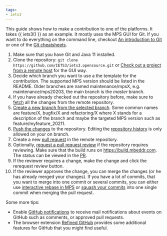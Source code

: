 ```yaml
---
tags:
- iets3
---
```



This guide shows how to make a contribution to one of the platforms. It takes {{ iets3() }} as an example. It mostly uses the MPS GUI for Git. If you want to do everything on the command line, checkout [An introduction to Git](https://www.freecodecamp.org/news/what-is-git-and-how-to-use-it-c341b049ae61/) or one of the [Git cheatsheets](https://education.github.com/git-cheat-sheet-education.pdf).

1. Make sure that you have Git and Java 11 installed.
2. Clone the repository: `git clone https://github.com/IETS3/iets3.opensource.git` or [Check out a project from a remote host](https://www.jetbrains.com/help/mps/set-up-a-git-repository.html#clone-repo) for the GUI way.
3. Decide which branch you want to use a the template for the contribution. The supported MPS version should be listed in the README. Older branches are named maintenance/mpsX, e.g. maintenance/mps20203, the main branch is the *master* branch.
4. If you have already checked out the repository before, make sure to [fetch](https://www.jetbrains.com/help/mps/manage-branches.html#checkout-branch) all the changes from the remote repository.
5. [Create a new branch from the selected branch](https://www.jetbrains.com/help/mps/manage-branches.html#create-branch-from-selected). Some common names are feature/X, bugfix/X and refactoring/X where X stands for a description of the branch and maybe the targeted MPS version such as feature/myfeature_20211.
6. [Push the changes](https://www.jetbrains.com/help/mps/commit-and-push-changes.html) to the repository. Editing the [repository history](https://www.jetbrains.com/help/mps/edit-project-history.html) is only allowed on your on branch.
7. Create a new [pull request](https://docs.github.com/en/pull-requests/collaborating-with-pull-requests/proposing-changes-to-your-work-with-pull-requests/creating-a-pull-request) in the remote repository. 
8. Optionally, [request a pull request review](https://docs.github.com/en/pull-requests/collaborating-with-pull-requests/proposing-changes-to-your-work-with-pull-requests/requesting-a-pull-request-review) if the repository requires reviewing. Make sure that the build runs on https://build.mbeddr.com. The status can be viewed in the [PR](https://blog.jetbrains.com/teamcity/2019/08/building-github-pull-requests-with-teamcity/).
9. If the reviewer requires a change, make the change and click the rerequest review button.
10. If the reviewer approves the change, you can merge the changes (or he has already merged your changes). If you have a lot of commits, that you want to merge into one commit or several commits, you can either use [interactive rebase in MPS](https://www.jetbrains.com/help/mps/work-on-several-features-simultaneously.html#rebase-option) or [squash your commits](https://docs.github.com/en/pull-requests/collaborating-with-pull-requests/incorporating-changes-from-a-pull-request/about-pull-request-merges#squash-and-merge-your-commits) into one single commit when merging the pull request.

Some more tips:

- Enable [GitHub notifications](https://docs.github.com/en/account-and-profile/managing-subscriptions-and-notifications-on-github/setting-up-notifications/configuring-notifications) to receive mail notifications about events on GitHub such as comments, or approved pull requests.
- The browser extension [Refined GitHub](https://github.com/refined-github/refined-github) provides some additional features for GitHub that you might find useful.